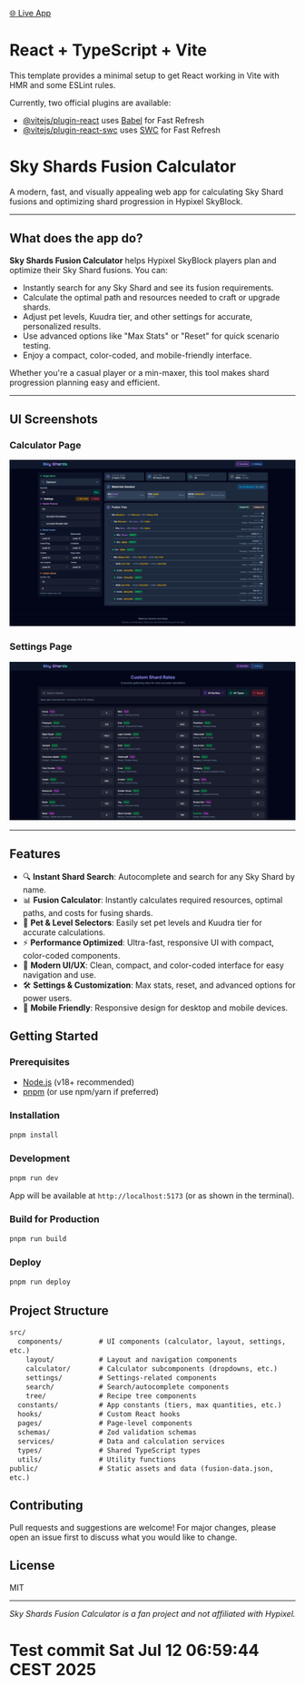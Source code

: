 [🌐 Live App](https://skyshards.com/)

# React + TypeScript + Vite

This template provides a minimal setup to get React working in Vite with HMR and some ESLint rules.

Currently, two official plugins are available:

- [@vitejs/plugin-react](https://github.com/vitejs/vite-plugin-react/blob/main/packages/plugin-react) uses [Babel](https://babeljs.io/) for Fast Refresh
- [@vitejs/plugin-react-swc](https://github.com/vitejs/vite-plugin-react/blob/main/packages/plugin-react-swc) uses [SWC](https://swc.rs/) for Fast Refresh

# Sky Shards Fusion Calculator

A modern, fast, and visually appealing web app for calculating Sky Shard fusions and optimizing shard progression in Hypixel SkyBlock.

---

## What does the app do?

**Sky Shards Fusion Calculator** helps Hypixel SkyBlock players plan and optimize their Sky Shard fusions. You can:

- Instantly search for any Sky Shard and see its fusion requirements.
- Calculate the optimal path and resources needed to craft or upgrade shards.
- Adjust pet levels, Kuudra tier, and other settings for accurate, personalized results.
- Use advanced options like "Max Stats" or "Reset" for quick scenario testing.
- Enjoy a compact, color-coded, and mobile-friendly interface.

Whether you're a casual player or a min-maxer, this tool makes shard progression planning easy and efficient.

---

## UI Screenshots

### Calculator Page

![Calculator Page](./public/screenshots/calculator.png)

### Settings Page

![Settings Page](./public/screenshots/settings.png)

---

## Features

- 🔍 **Instant Shard Search**: Autocomplete and search for any Sky Shard by name.
- 📊 **Fusion Calculator**: Instantly calculates required resources, optimal paths, and costs for fusing shards.
- 🐸 **Pet & Level Selectors**: Easily set pet levels and Kuudra tier for accurate calculations.
- ⚡ **Performance Optimized**: Ultra-fast, responsive UI with compact, color-coded components.
- 🎨 **Modern UI/UX**: Clean, compact, and color-coded interface for easy navigation and use.
- 🛠️ **Settings & Customization**: Max stats, reset, and advanced options for power users.
- 📱 **Mobile Friendly**: Responsive design for desktop and mobile devices.

## Getting Started

### Prerequisites

- [Node.js](https://nodejs.org/) (v18+ recommended)
- [pnpm](https://pnpm.io/) (or use npm/yarn if preferred)

### Installation

```bash
pnpm install
```

### Development

```bash
pnpm run dev
```

App will be available at `http://localhost:5173` (or as shown in the terminal).

### Build for Production

```bash
pnpm run build
```

### Deploy

```bash
pnpm run deploy
```

## Project Structure

```
src/
  components/         # UI components (calculator, layout, settings, etc.)
    layout/           # Layout and navigation components
    calculator/       # Calculator subcomponents (dropdowns, etc.)
    settings/         # Settings-related components
    search/           # Search/autocomplete components
    tree/             # Recipe tree components
  constants/          # App constants (tiers, max quantities, etc.)
  hooks/              # Custom React hooks
  pages/              # Page-level components
  schemas/            # Zod validation schemas
  services/           # Data and calculation services
  types/              # Shared TypeScript types
  utils/              # Utility functions
public/               # Static assets and data (fusion-data.json, etc.)
```

## Contributing

Pull requests and suggestions are welcome! For major changes, please open an issue first to discuss what you would like to change.

## License

MIT

---

_Sky Shards Fusion Calculator is a fan project and not affiliated with Hypixel._
# Test commit Sat Jul 12 06:59:44 CEST 2025
